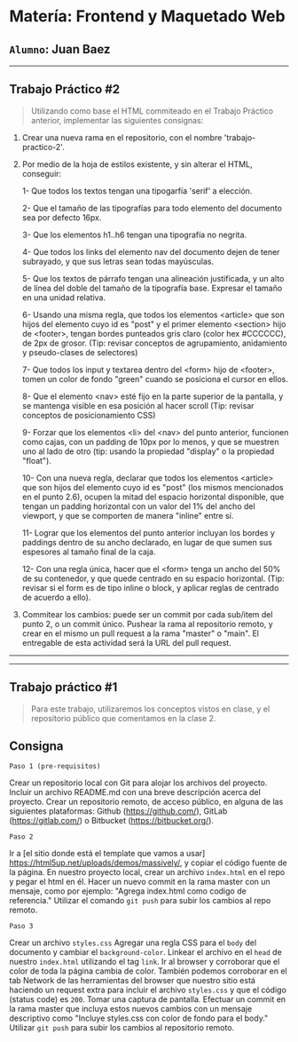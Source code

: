 __Matería: Frontend y Maquetado Web__
===
`Alumno`: Juan Baez
----
***
**Trabajo Práctico #2**
---------
>Utilizando como base el HTML commiteado en el Trabajo Práctico anterior, implementar las siguientes consignas:

1. Crear una nueva rama en el repositorio, con el nombre 'trabajo-practico-2'.
2. Por medio de la hoja de estilos existente, y sin alterar el HTML, conseguir: 

    1- Que todos los textos tengan una tipogarfía 'serif' a elección.

    2- Que el tamaño de las tipografías para todo elemento del documento sea por defecto 16px.

    3- Que los elementos h1..h6 tengan una tipografía no negrita.

    4- Que todos los links del elemento nav del documento dejen de tener subrayado, y que sus letras sean todas mayúsculas.

    5- Que los textos de párrafo tengan una alineación justificada, y un alto de línea del doble del tamaño de la tipografía base. Expresar el tamaño en una unidad relativa.

    6- Usando una misma regla, que todos los elementos \<article> que son hijos del elemento cuyo id es "post" y el primer elemento \<section> hijo de \<footer>, tengan bordes punteados gris claro (color hex #CCCCCC), de 2px de grosor. (Tip: revisar conceptos de agrupamiento, anidamiento y pseudo-clases de selectores)

    7- Que todos los input y textarea dentro del \<form> hijo de \<footer>, tomen un color de fondo "green" cuando se posiciona el cursor en ellos.

    8- Que el elemento \<nav> esté fijo en la parte superior de la pantalla, y se mantenga visible en esa posición al hacer scroll (Tip: revisar conceptos de posicionamiento CSS)

    9- Forzar que los elementos \<li> del \<nav> del punto anterior, funcionen como cajas, con un padding de 10px por lo menos, y que se muestren uno al lado de otro (tip: usando la propiedad "display" o la propiedad "float").

    10- Con una nueva regla, declarar que todos los elementos \<article> que son hijos del elemento cuyo id es "post" (los mismos mencionados en el punto 2.6), ocupen la mitad del espacio horizontal disponible, que tengan un padding horizontal con un valor del 1% del ancho del viewport, y que se comporten de manera "inline" entre sí.

    11- Lograr que los elementos del punto anterior incluyan los bordes y paddings dentro de su ancho declarado, en lugar de que sumen sus espesores al tamaño final de la caja.

    12- Con una regla única, hacer que el \<form> tenga un ancho del 50% de su contenedor, y que quede centrado en su espacio horizontal. (Tip: revisar si el form es de tipo inline o block, y aplicar reglas de centrado de acuerdo a ello).

3. Commitear los cambios: puede ser un commit por cada sub/item del punto 2, o un commit único. Pushear la rama al repositorio remoto, y crear en el mismo un pull request a la rama "master" o "main". El entregable de esta actividad será la URL del pull request.

***
***

**Trabajo práctico #1**
------------------

>Para este trabajo, utilizaremos los conceptos vistos en clase, y el repositorio público que comentamos en la clase 2.  

**Consigna**
----


`Paso 1 (pre-requisitos)`

Crear un repositorio local con Git para alojar los archivos del proyecto. Incluir un archivo README.md con una breve descripción acerca del proyecto.
Crear un repositorio remoto, de acceso público, en alguna de las siguientes plataformas: Github (https://github.com/), GitLab (https://gitlab.com/) o Bitbucket (https://bitbucket.org/).

`Paso 2`

Ir a [el sitio donde está el template que vamos a usar] https://html5up.net/uploads/demos/massively/, y copiar el código fuente de la página.
En nuestro proyecto local, crear un archivo `index.html` en el repo y pegar el html en él.
Hacer un nuevo commit en la rama master con un mensaje, como por ejemplo: "Agrega index.html como codigo de referencia."
Utilizar el comando `git push` para subir los cambios al repo remoto.

`Paso 3`

Crear un archivo `styles.css`
Agregar una regla CSS para el `body` del documento y cambiar el `background-color`.
Linkear el archivo en el `head` de nuestro `index.html` utilizando el tag `link`.
Ir al browser y corroborar que el color de toda la página cambia de color. También podemos corroborar en el tab Network de las herramientas del browser que nuestro sitio está haciendo un request extra para incluir el archivo `styles.css` y que el código (status code) es `200`. Tomar una captura de pantalla.
Efectuar un commit en la rama master que incluya estos nuevos cambios con un mensaje descriptivo como "Incluye styles.css con color de fondo para el body."
Utilizar `git push` para subir los cambios al repositorio remoto.
